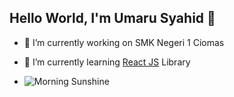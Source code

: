 ## Hello World, I'm Umaru Syahid 👋

<!--
**fallennsyahid/fallennsyahid** is a ✨ _special_ ✨ repository because its `README.md` (this file) appears on your GitHub profile.

Here are some ideas to get you started:

- 🔭 I’m currently working on ...
- 🌱 I’m currently learning ...
- 👯 I’m looking to collaborate on ...
- 🤔 I’m looking for help with ...
- 💬 Ask me about ...
- 📫 How to reach me: ...
- 😄 Pronouns: ...
- ⚡ Fun fact: ...
-->

- 🔭 I’m currently working on SMK Negeri 1 Ciomas
- 🌱 I’m currently learning [React JS](https://react.dev/) Library

- ![Morning Sunshine](https://media0.giphy.com/media/v1.Y2lkPTc5MGI3NjExYnlkM2VtNGVxdG5tb3FyNWJrYzlnenF2bW00YXRzYmI3dW5mdTVibiZlcD12MV9pbnRlcm5hbF9naWZfYnlfaWQmY3Q9Zw/l3vRaJJvCo6jq1ggE/giphy.gif)
